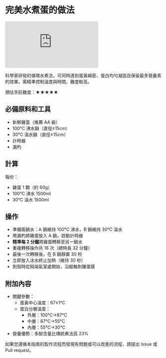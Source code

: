 # 完美水煮蛋的做法

![完美水煮蛋](https://img-s-msn-com.akamaized.net/tenant/amp/entityid/AA1yBdnK.img?w=768&h=512&m=6)

科學家研發的循環水煮法，可同時達到蛋黃綿密、蛋白均勻凝固且保留最多營養素的效果。需精準控制溫度與時間，難度較高。

預估烹飪難度：★★★★★

## 必備原料和工具

- 新鮮雞蛋（推薦 AA 級）
- 100°C 沸水鍋（直徑≥15cm）
- 30°C 溫水鍋（直徑≥15cm）
- 計時器
- 漏杓

## 計算

每份：

- 雞蛋 1 顆（約 60g）
- 100°C 沸水 1500ml
- 30°C 溫水 1500ml

## 操作

- 準備兩鍋水：A 鍋維持 100°C 沸水，B 鍋維持 30°C 溫水
- 用漏杓將雞蛋放入 A 鍋，啟動計時器
- **精準每 2 分鐘**將雞蛋轉移至另一鍋水
- 重複轉移操作共 16 次（總時長 32 分鐘）
- 最後一次轉移後，在 B 鍋靜置 30 秒
- 立即放入冰水終止加熱（維持 30 秒）
- 剝殼時從鈍端氣室處開始，沿縱軸剝離蛋膜

## 附加內容

- 關鍵參數：
  - 蛋黃中心溫度：67±1°C
  - 蛋白分層溫度：
    - 外層：100°C→87°C
    - 中層：87°C→55°C
    - 內層：55°C→30°C
- 營養優勢：多酚含量比傳統煮法高 23%

如果您遵循本指南的製作流程而發現有問題或可以改進的流程，請提出 Issue 或 Pull request。
